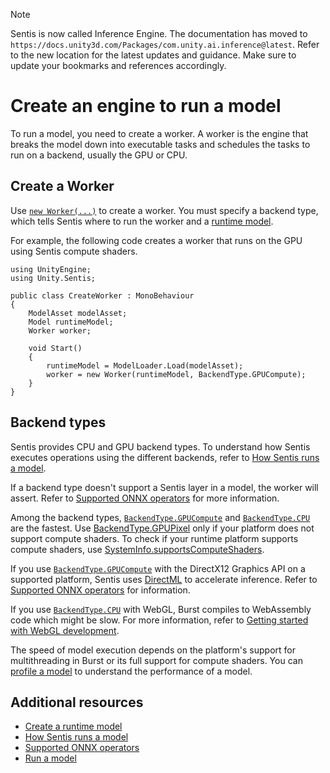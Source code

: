 > [!NOTE]
> Sentis is now called Inference Engine. The documentation has moved to `https://docs.unity3d.com/Packages/com.unity.ai.inference@latest`. Refer to the new location for the latest updates and guidance. Make sure to update your bookmarks and references accordingly.

# Create an engine to run a model

To run a model, you need to create a worker. A worker is the engine that breaks the model down into executable tasks and schedules the tasks to run on a backend, usually the GPU or CPU.

## Create a Worker

Use [`new Worker(...)`](xref:Unity.Sentis.Worker.#ctor*) to create a worker. You must specify a backend type, which tells Sentis where to run the worker and a [runtime model](import-a-model-file.md#create-a-runtime-model).

For example, the following code creates a worker that runs on the GPU using Sentis compute shaders.

```
using UnityEngine;
using Unity.Sentis;

public class CreateWorker : MonoBehaviour
{
    ModelAsset modelAsset;
    Model runtimeModel;
    Worker worker;

    void Start()
    {
        runtimeModel = ModelLoader.Load(modelAsset);
        worker = new Worker(runtimeModel, BackendType.GPUCompute);
    }
}
```

## Backend types

Sentis provides CPU and GPU backend types. To understand how Sentis executes operations using the different backends, refer to [How Sentis runs a model](how-sentis-runs-a-model.md).

If a backend type doesn't support a Sentis layer in a model, the worker will assert. Refer to [Supported ONNX operators](supported-operators.md) for more information.

Among the backend types, [`BackendType.GPUCompute`](xref:Unity.Sentis.BackendType.GPUCompute) and [`BackendType.CPU`](xref:Unity.Sentis.BackendType.CPU) are the fastest. Use [BackendType.GPUPixel](xref:Unity.Sentis.BackendType.GPUPixel) only if your platform does not support compute shaders. To check if your runtime platform supports compute shaders, use [SystemInfo.supportsComputeShaders](xref:UnityEngine.SystemInfo.supportsComputeShaders).

If you use [`BackendType.GPUCompute`](xref:Unity.Sentis.BackendType.GPUCompute) with the DirectX12 Graphics API on a supported platform, Sentis uses [DirectML](https://learn.microsoft.com/en-us/windows/ai/directml/dml) to accelerate inference. Refer to [Supported ONNX operators](supported-operators.md) for information.

If you use [`BackendType.CPU`](xref:Unity.Sentis.BackendType.CPU) with WebGL, Burst compiles to WebAssembly code which might be slow. For more information, refer to [Getting started with WebGL development](https://docs.unity3d.com/Documentation/Manual/webgl-gettingstarted.html).

The speed of model execution depends on the platform's support for multithreading in Burst or its full support for compute shaders. You can [profile a model](profile-a-model.md) to understand the performance of a model.

## Additional resources

- [Create a runtime model](import-a-model-file.md#create-a-runtime-model)
- [How Sentis runs a model](how-sentis-runs-a-model.md)
- [Supported ONNX operators](supported-operators.md)
- [Run a model](run-a-model.md)
